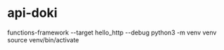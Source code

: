 # api-doki
functions-framework --target hello_http --debug
python3 -m venv venv
source venv/bin/activate